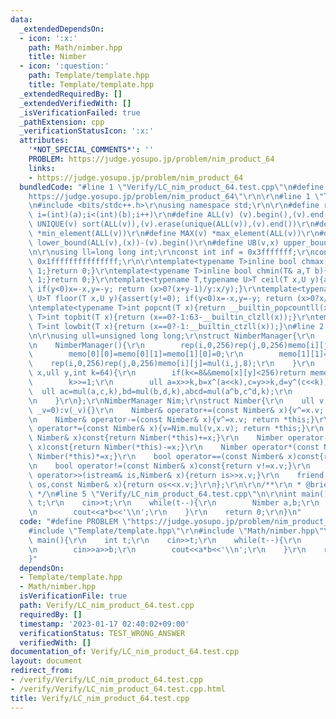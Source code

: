 ```yaml
---
data:
  _extendedDependsOn:
  - icon: ':x:'
    path: Math/nimber.hpp
    title: Nimber
  - icon: ':question:'
    path: Template/template.hpp
    title: Template/template.hpp
  _extendedRequiredBy: []
  _extendedVerifiedWith: []
  _isVerificationFailed: true
  _pathExtension: cpp
  _verificationStatusIcon: ':x:'
  attributes:
    '*NOT_SPECIAL_COMMENTS*': ''
    PROBLEM: https://judge.yosupo.jp/problem/nim_product_64
    links:
    - https://judge.yosupo.jp/problem/nim_product_64
  bundledCode: "#line 1 \"Verify/LC_nim_product_64.test.cpp\"\n#define PROBLEM \"\
    https://judge.yosupo.jp/problem/nim_product_64\"\r\n\r\n#line 1 \"Template/template.hpp\"\
    \n#include <bits/stdc++.h>\r\nusing namespace std;\r\n\r\n#define rep(i,a,b) for(int\
    \ i=(int)(a);i<(int)(b);i++)\r\n#define ALL(v) (v).begin(),(v).end()\r\n#define\
    \ UNIQUE(v) sort(ALL(v)),(v).erase(unique(ALL(v)),(v).end())\r\n#define MIN(v)\
    \ *min_element(ALL(v))\r\n#define MAX(v) *max_element(ALL(v))\r\n#define LB(v,x)\
    \ lower_bound(ALL(v),(x))-(v).begin()\r\n#define UB(v,x) upper_bound(ALL(v),(x))-(v).begin()\r\
    \n\r\nusing ll=long long int;\r\nconst int inf = 0x3fffffff;\r\nconst ll INF =\
    \ 0x1fffffffffffffff;\r\n\r\ntemplate<typename T>inline bool chmax(T& a,T b){if(a<b){a=b;return\
    \ 1;}return 0;}\r\ntemplate<typename T>inline bool chmin(T& a,T b){if(a>b){a=b;return\
    \ 1;}return 0;}\r\ntemplate<typename T,typename U>T ceil(T x,U y){assert(y!=0);\
    \ if(y<0)x=-x,y=-y; return (x>0?(x+y-1)/y:x/y);}\r\ntemplate<typename T,typename\
    \ U>T floor(T x,U y){assert(y!=0); if(y<0)x=-x,y=-y; return (x>0?x/y:(x-y+1)/y);}\r\
    \ntemplate<typename T>int popcnt(T x){return __builtin_popcountll(x);}\r\ntemplate<typename\
    \ T>int topbit(T x){return (x==0?-1:63-__builtin_clzll(x));}\r\ntemplate<typename\
    \ T>int lowbit(T x){return (x==0?-1:__builtin_ctzll(x));}\n#line 2 \"Math/nimber.hpp\"\
    \n\r\nusing ull=unsigned long long;\r\nstruct NimberManager{\r\n    ull memo[256][256];\r\
    \n    NimberManager(){\r\n        rep(i,0,256)rep(j,0,256)memo[i][j]=256;\r\n\
    \        memo[0][0]=memo[0][1]=memo[1][0]=0;\r\n        memo[1][1]=1;\r\n    \
    \    rep(i,0,256)rep(j,0,256)memo[i][j]=mul(i,j,8);\r\n    }\r\n    ull mul(ull\
    \ x,ull y,int k=64){\r\n        if(k<=8&&memo[x][y]<256)return memo[x][y];\r\n\
    \        k>>=1;\r\n        ull a=x>>k,b=x^(a<<k),c=y>>k,d=y^(c<<k);\r\n      \
    \  ull ac=mul(a,c,k),bd=mul(b,d,k),abcd=mul(a^b,c^d,k);\r\n        return mul(ac,1ull<<(k-1),k)^(abcd^bd)<<k^bd;\r\
    \n    }\r\n};\r\nNimberManager Nim;\r\nstruct Nimber{\r\n    ull v;\r\n    Nimber(ull\
    \ _v=0):v(_v){}\r\n    Nimber& operator+=(const Nimber& x){v^=x.v; return *this;}\r\
    \n    Nimber& operator-=(const Nimber& x){v^=x.v; return *this;}\r\n    Nimber&\
    \ operator*=(const Nimber& x){v=Nim.mul(v,x.v); return *this;}\r\n    Nimber operator+(const\
    \ Nimber& x)const{return Nimber(*this)+=x;}\r\n    Nimber operator-(const Nimber&\
    \ x)const{return Nimber(*this)-=x;}\r\n    Nimber operator*(const Nimber& x)const{return\
    \ Nimber(*this)*=x;}\r\n    bool operator==(const Nimber& x)const{return v==x.v;}\r\
    \n    bool operator!=(const Nimber& x)const{return v!=x.v;}\r\n    friend istream&\
    \ operator>>(istream& is,Nimber& x){return is>>x.v;}\r\n    friend ostream& operator<<(ostream&\
    \ os,const Nimber& x){return os<<x.v;}\r\n};\r\n\r\n/**\r\n * @brief Nimber\r\n\
    \ */\n#line 5 \"Verify/LC_nim_product_64.test.cpp\"\n\r\nint main(){\r\n    int\
    \ t;\r\n    cin>>t;\r\n    while(t--){\r\n        Nimber a,b;\r\n        cin>>a>>b;\r\
    \n        cout<<a*b<<'\\n';\r\n    }\r\n    return 0;\r\n}\n"
  code: "#define PROBLEM \"https://judge.yosupo.jp/problem/nim_product_64\"\r\n\r\n\
    #include \"Template/template.hpp\"\r\n#include \"Math/nimber.hpp\"\r\n\r\nint\
    \ main(){\r\n    int t;\r\n    cin>>t;\r\n    while(t--){\r\n        Nimber a,b;\r\
    \n        cin>>a>>b;\r\n        cout<<a*b<<'\\n';\r\n    }\r\n    return 0;\r\n\
    }"
  dependsOn:
  - Template/template.hpp
  - Math/nimber.hpp
  isVerificationFile: true
  path: Verify/LC_nim_product_64.test.cpp
  requiredBy: []
  timestamp: '2023-01-17 02:40:02+09:00'
  verificationStatus: TEST_WRONG_ANSWER
  verifiedWith: []
documentation_of: Verify/LC_nim_product_64.test.cpp
layout: document
redirect_from:
- /verify/Verify/LC_nim_product_64.test.cpp
- /verify/Verify/LC_nim_product_64.test.cpp.html
title: Verify/LC_nim_product_64.test.cpp
---
```

